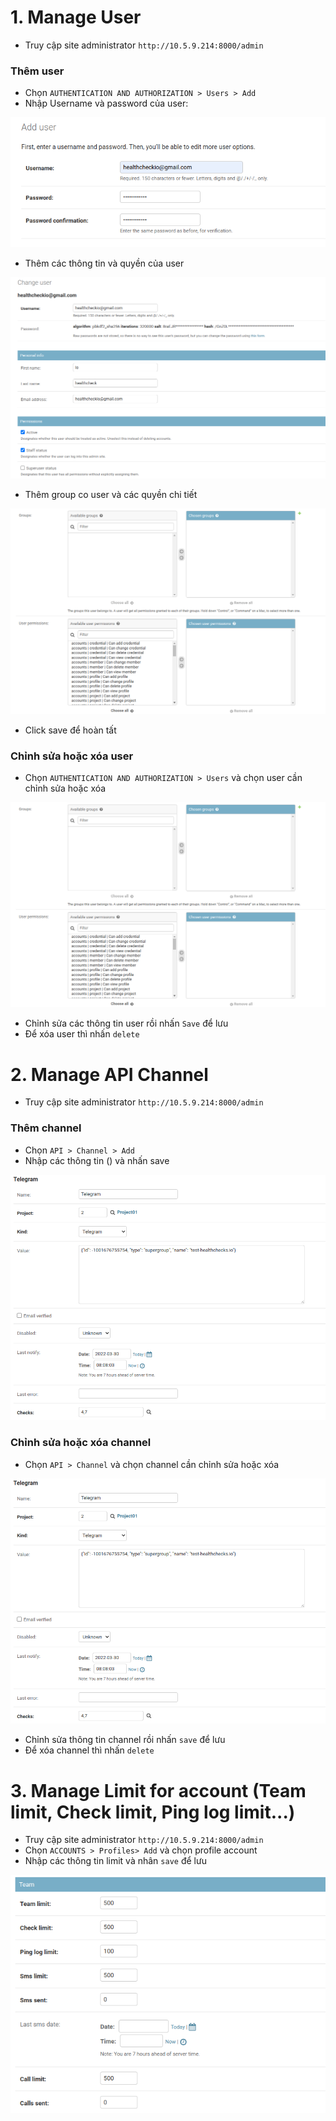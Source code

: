 # 1. Manage User
 - Truy cập site administrator `http://10.5.9.214:8000/admin`

 ### Thêm user
 
 - Chọn `AUTHENTICATION AND AUTHORIZATION > Users > Add`
 - Nhập Username và password của user:
 
<img src="https://github.com/lean15998/healthcheck.io/blob/main/images/40.png">

- Thêm các thông tin và quyền của user

<img src="https://github.com/lean15998/healthcheck.io/blob/main/images/41.png">

- Thêm group co user và các quyền chi tiết

<img src="https://github.com/lean15998/healthcheck.io/blob/main/images/42.png">

- Click save để hoàn tất

### Chỉnh sửa hoặc xóa user

- Chọn `AUTHENTICATION AND AUTHORIZATION > Users` và chọn user cần chỉnh sửa hoặc xóa

<img src="https://github.com/lean15998/healthcheck.io/blob/main/images/42.png">

- Chỉnh sửa các thông tin user rồi nhấn `Save` để lưu
- Để xóa user thì nhấn `delete`


# 2. Manage API Channel

- Truy cập site administrator `http://10.5.9.214:8000/admin`

### Thêm channel

- Chọn `API > Channel > Add` 
- Nhập các thông tin () và nhấn save

<img src="https://github.com/lean15998/healthcheck.io/blob/main/images/43.png">

### Chỉnh sửa hoặc xóa channel

- Chọn `API > Channel` và chọn channel cần chỉnh sửa hoặc xóa

<img src="https://github.com/lean15998/healthcheck.io/blob/main/images/43.png">

- Chỉnh sửa thông tin channel rồi nhấn `save` để lưu
- Để xóa channel thì nhấn `delete`

# 3. Manage Limit for account (Team limit, Check limit, Ping log limit...)

- Truy cập site administrator `http://10.5.9.214:8000/admin`
- Chọn `ACCOUNTS > Profiles> Add` và chọn profile account
- Nhập các thông tin limit và nhân `save` để lưu

<img src="https://github.com/lean15998/healthcheck.io/blob/main/images/44.png">


